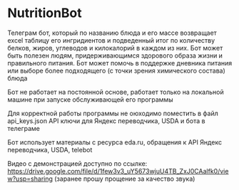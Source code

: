 # NutritionBot
Телеграм бот, который по названию блюда и его массе возвращает excel таблицу его ингридиентов и подведенный итог по количеству белков, жиров, углеводов и килокалорий в каждом из них. Бот может быть полезен людям, придерживающимся здорового образа жизни и правильного питания. Бот может помочь в поддержке дневника питания или выборе более подходящего (с точки зрения химического состава) блюда 

Бот не работает на постоянной основе, работает только на локальной машине при запуске обслуживающей его программы

Для корректной работы программы не оюходимо поместить в файл api_keys.json API ключи для Яндекс переводчика, USDA и бота в телеграме

Бот использует материалы с ресурса eda.ru, обращения к API Яндекс переводчика, USDA, telebot

Видео с демонстрацией доступно по ссылке: https://drive.google.com/file/d/1few3v3_uY5673wjuU4TB_ZxJ0CAalfk0/view?usp=sharing
(заранее прошу прощение за качество звука)
